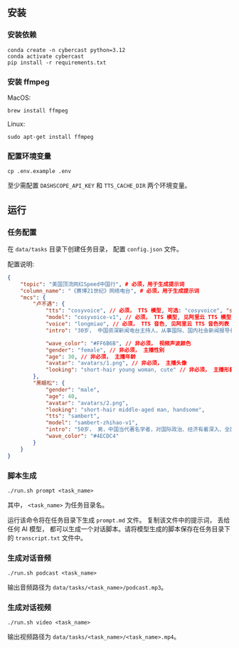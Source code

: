 

## 安装

### 安装依赖
```
conda create -n cybercast python=3.12
conda activate cybercast
pip install -r requirements.txt
```

### 安装 ffmpeg
MacOS:
```
brew install ffmpeg
```

Linux:
```
sudo apt-get install ffmpeg
```

### 配置环境变量
```
cp .env.example .env
```

至少需配置 `DASHSCOPE_API_KEY` 和 `TTS_CACHE_DIR` 两个环境变量。

## 运行

### 任务配置
在 `data/tasks` 目录下创建任务目录， 配置 `config.json` 文件。

配置说明:
```json
{
    "topic": "美国顶流网红Speed中国行", # 必须，用于生成提示词
    "column_name": "《赛博21世纪》网络电台", # 必须，用于生成提示词
    "mcs": {
        "卢不遇": {
            "tts": "cosyvoice", // 必须， TTS 模型, 可选: "cosyvoice", "sambert"
            "model": "cosyvoice-v1", // 必须， TTS 模型, 见阿里云 TTS 模型列表
            "voice": "longmiao", // 必须， TTS 音色, 见阿里云 TTS 音色列表
            "intro": "30岁， 中国资深新闻电台主持人，从事国际、国内社会新闻报导长达二十多年，21世纪全球最有影响力的100位女性之一。 思维敏捷、语言风趣活泼。能够与任何人进行自然、有趣的对话，并善于提出一些有趣的问题。", //必须，可用于脚本生成提示词。

            "wave_color": "#FF6B6B", // 非必须， 视频声波颜色
            "gender": "female", // 非必须， 主播性别
            "age": 30, // 非必须， 主播年龄
            "avatar": "avatars/1.png", // 非必须， 主播头像
            "looking": "short-hair young woman, cute" // 非必须， 主播形象描述
        },
        "黑眼松": {
            "gender": "male",
            "age": 40,
            "avatar": "avatars/2.png",
            "looking": "short-hair middle-aged man, handsome",
            "tts": "sambert",
            "model": "sambert-zhihao-v1",
            "intro": "50岁， 男，中国当代著名学者，对国际政治、经济有着深入、全面的了解。 对于自然和社会事件背后的经济、社会、政治背景均了如指掌，并对其背后的原因、影响都有着深入的理解。 ",
            "wave_color": "#4ECDC4"
        }
    }
}
```

### 脚本生成
```
./run.sh prompt <task_name>
```
其中，  `<task_name>` 为任务目录名。

运行该命令将在任务目录下生成 `prompt.md` 文件。 复制该文件中的提示词， 丢给任何 AI 模型， 都可以生成一个对话脚本。请将模型生成的脚本保存在任务目录下的 `transcript.txt` 文件中。

### 生成对话音频
```
./run.sh podcast <task_name>
```
输出音频路径为 `data/tasks/<task_name>/podcast.mp3`。

### 生成对话视频
```
./run.sh video <task_name>
```
输出视频路径为 `data/tasks/<task_name>/<task_name>.mp4`。

